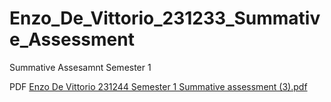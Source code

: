 # Enzo_De_Vittorio_231233_Summative_Assessment
Summative Assesamnt Semester 1

PDF
[Enzo De Vittorio 231244 Semester 1 Summative assessment  (3).pdf](https://github.com/user-attachments/files/15828983/Enzo.De.Vittorio.231244.Semester.1.Summative.assessment.3.pdf)
